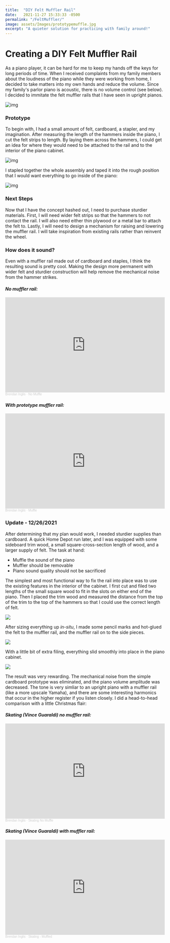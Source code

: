 ```yaml
---
title:  "DIY Felt Muffler Rail"
date:   2021-11-27 15:33:33 -0500
permalink: "/FeltMuffler/"
image: assets/Images/prototypemuffle.jpg
excerpt: "A quieter solution for practicing with family around!"
---
```


# Creating a DIY Felt Muffler Rail
As a piano player, it can be hard for me to keep my hands off the keys for long periods of time. When I received complaints from my family members about the loudness of the piano while they were working from home, I decided to take matters into my own hands and reduce the volume. Since my family's parlor piano is acoustic, there is no volume control (see below). I decided to immitate the felt muffler rails that I have seen in upright pianos. 

![img](/assets/Images/parlorpiano.jpg)

### Prototype 
To begin with, I had a small amount of felt, cardboard, a stapler, and my imagination. After measuring the length of the hammers inside the piano, I cut the felt strips to length. By laying them across the hammers, I could get an idea for where they would need to be attached to the rail and to the interior of the piano cabinet. 

![img](/assets/Images/felt_measure.jpg)

I stapled together the whole assembly and taped it into the rough position that I would want everything to go inside of the piano: 

![img](/assets/Images/prototypemuffle.jpg)

### Next Steps
Now that I have the concept hashed out, I need to purchase sturdier materials. First, I will need wider felt strips so that the hammers to not contact the rail. I will also need either thin plywood or a metal bar to attach the felt to. Lastly, I will need to design a mechanism for raising and lowering the muffler rail. I will take inspiration from existing rails rather than reinvent the wheel. 

### How does it sound? 
Even with a muffler rail made out of cardboard and staples, I think the resulting sound is pretty cool. Making the design more permanent with wider felt and sturdier construction will help remove the mechanical noise from the hammer strikes. 

#### *No muffler rail:*
<iframe width="100%" height="300" scrolling="no" frameborder="no" allow="autoplay" src="https://w.soundcloud.com/player/?url=https%3A//api.soundcloud.com/tracks/1168359253%3Fsecret_token%3Ds-3qO1M2kF4xf&color=%23ff5500&auto_play=false&hide_related=false&show_comments=true&show_user=true&show_reposts=false&show_teaser=true&visual=true"></iframe><div style="font-size: 10px; color: #cccccc;line-break: anywhere;word-break: normal;overflow: hidden;white-space: nowrap;text-overflow: ellipsis; font-family: Interstate,Lucida Grande,Lucida Sans Unicode,Lucida Sans,Garuda,Verdana,Tahoma,sans-serif;font-weight: 100;"><a href="https://soundcloud.com/brendostudio" title="Brendan Inglis" target="_blank" style="color: #cccccc; text-decoration: none;">Brendan Inglis</a> · <a href="https://soundcloud.com/brendostudio/no-muffle/s-3qO1M2kF4xf" title="No Muffle" target="_blank" style="color: #cccccc; text-decoration: none;">No Muffle</a></div>

#### *With prototype muffler rail:*
<iframe width="100%" height="300" scrolling="no" frameborder="no" allow="autoplay" src="https://w.soundcloud.com/player/?url=https%3A//api.soundcloud.com/tracks/1168359265%3Fsecret_token%3Ds-v38FdonFDdb&color=%23ff5500&auto_play=false&hide_related=false&show_comments=true&show_user=true&show_reposts=false&show_teaser=true&visual=true"></iframe><div style="font-size: 10px; color: #cccccc;line-break: anywhere;word-break: normal;overflow: hidden;white-space: nowrap;text-overflow: ellipsis; font-family: Interstate,Lucida Grande,Lucida Sans Unicode,Lucida Sans,Garuda,Verdana,Tahoma,sans-serif;font-weight: 100;"><a href="https://soundcloud.com/brendostudio" title="Brendan Inglis" target="_blank" style="color: #cccccc; text-decoration: none;">Brendan Inglis</a> · <a href="https://soundcloud.com/brendostudio/muffle/s-v38FdonFDdb" title="Muffle" target="_blank" style="color: #cccccc; text-decoration: none;">Muffle</a></div>

### Update - 12/26/2021
After determining that my plan would work, I needed sturdier supplies than cardboard. A quick Home Depot run later, and I was equipped with some sideboard trim wood, a small square-cross-section length of wood, and a larger supply of felt. The task at hand:

- Muffle the sound of the piano
- Muffler should be removable
- Piano sound quality should not be sacrificed

The simplest and most functional way to fix the rail into place was to use the existing features in the interior of the cabinet. I first cut and filed two lengths of the small square wood to fit in the slots on either end of the piano. Then I placed the trim wood and measured the distance from the top of the trim to the top of the hammers so that I could use the correct length of felt. 

![](/assets/Images/muffler_detail.jpg)

After sizing everything up *in-situ*, I made some pencil marks and hot-glued the felt to the muffler rail, and the muffler rail on to the side pieces. 

![](/assets/Images/muffler_assembly.jpg)

With a little bit of extra filing, everything slid smoothly into place in the piano cabinet. 

![](/assets/Images/muffler_installed.jpg)

The result was very rewarding. The mechanical noise from the simple cardboard prototype was eliminated, and the piano volume amplitude was decreased. The tone is very simliar to an upright piano with a muffler rail (like a more upscale Yamaha), and there are some interesting harmonics that occur in the higher register if you listen closely. I did a head-to-head comparison with a little Christmas flair: 

#### *Skating (Vince Guaraldi) no muffler rail:*
<iframe width="100%" height="300" scrolling="no" frameborder="no" allow="autoplay" src="https://w.soundcloud.com/player/?url=https%3A//api.soundcloud.com/tracks/1185422629%3Fsecret_token%3Ds-Zh9hbKawzJR&color=%23ff5500&auto_play=false&hide_related=false&show_comments=true&show_user=true&show_reposts=false&show_teaser=true&visual=true"></iframe><div style="font-size: 10px; color: #cccccc;line-break: anywhere;word-break: normal;overflow: hidden;white-space: nowrap;text-overflow: ellipsis; font-family: Interstate,Lucida Grande,Lucida Sans Unicode,Lucida Sans,Garuda,Verdana,Tahoma,sans-serif;font-weight: 100;"><a href="https://soundcloud.com/brendostudio" title="Brendan Inglis" target="_blank" style="color: #cccccc; text-decoration: none;">Brendan Inglis</a> · <a href="https://soundcloud.com/brendostudio/skating-no-muffle/s-Zh9hbKawzJR" title="Skating No Muffle" target="_blank" style="color: #cccccc; text-decoration: none;">Skating No Muffle</a></div>

#### *Skating (Vince Guaraldi) with muffler rail:*
<iframe width="100%" height="300" scrolling="no" frameborder="no" allow="autoplay" src="https://w.soundcloud.com/player/?url=https%3A//api.soundcloud.com/tracks/1185422947%3Fsecret_token%3Ds-hyj6KmtTGkI&color=%23ff5500&auto_play=false&hide_related=false&show_comments=true&show_user=true&show_reposts=false&show_teaser=true&visual=true"></iframe><div style="font-size: 10px; color: #cccccc;line-break: anywhere;word-break: normal;overflow: hidden;white-space: nowrap;text-overflow: ellipsis; font-family: Interstate,Lucida Grande,Lucida Sans Unicode,Lucida Sans,Garuda,Verdana,Tahoma,sans-serif;font-weight: 100;"><a href="https://soundcloud.com/brendostudio" title="Brendan Inglis" target="_blank" style="color: #cccccc; text-decoration: none;">Brendan Inglis</a> · <a href="https://soundcloud.com/brendostudio/skatingmuffled/s-hyj6KmtTGkI" title="Skating - Muffled" target="_blank" style="color: #cccccc; text-decoration: none;">Skating - Muffled</a></div>
